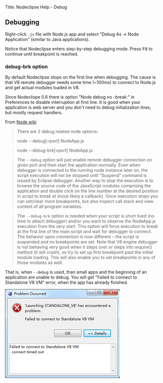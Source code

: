 Title:  Nodeclipse Help - Debug  


## Debugging

Right-click `.js` file with Node.js app and select "Debug As -> Node Application" (similar to Java applications).

Notice that Nodeclipse enters step-by-step debugging mode. Press <kbd>F8</kbd> to continue until breakpoint is reached.

### debug-brk option

By default Nodeclipse stops on the first line when debugging. The cause is that V8 remote debugger needs some time (~100ms)
 to connect to Node.js and get actual modules loaded in V8.

Since Nodeclispe 0.6 there is option "Node debug no -break:" in Preferences to disable interruption at first line.
It is good when your application is web server and you don't need to debug initialization lines, but mostly request handlers. 

From [Node wiki](https://github.com/joyent/node/wiki/Using-Eclipse-as-Node-Applications-Debugger)

> There are 2 debug related node options:

> 	node --debug[=port] NodeApp.js
	
>	node --debug-brk[=port] NodeApp.js

> The `--debug` option will just enable remote debugger connection on given port and then start the application normally.
 Even when debugger is connected to the running node instance later on, the script execution will not be stopped until
 “Suspend” command is issued by Eclipse debugger. Another way to stop the execution is to browse the source code of the
 JavaScript modules comprising the application and double click on the line number at the desired position in script to 
 break at (most likely a callback). Once execution stops you can set/clear more breakpoints, but also inspect call stack
 and view content of all program variables.

> The `--debug-brk` option is needed when your script is short lived (no time to attach debugger) and/or you want to observe 
the NodeApp.js execution from the very start. This option will force execution to break at the first line of the main script 
and wait for debugger to connect. The behavior upon connection is now different – the script is suspended and no breakpoints are set. 
Note that V8 engine debugger is not behaving very good when it steps over or steps into require() method (it will crash), 
so try to set up first breakpoint past the initial module loading. This will also enable you to set breakpoints in any of those modules as well.

That is, when `--debug` is used, than small apps and the beginning of an application are unable to debug.
You will get "Failed to connect to Standalone V8 VM" error, when the app has already finished.

![Connection-to-V8-timed-out.png](images/Connection-to-V8-timed-out.png)




